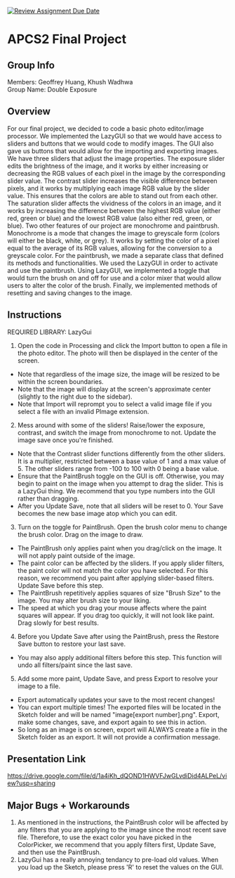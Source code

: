 [![Review Assignment Due Date](https://classroom.github.com/assets/deadline-readme-button-24ddc0f5d75046c5622901739e7c5dd533143b0c8e959d652212380cedb1ea36.svg)](https://classroom.github.com/a/syDSSnTt)
# APCS2 Final Project

## Group Info

Members: Geoffrey Huang, Khush Wadhwa <br />
Group Name: Double Exposure
## Overview

For our final project, we decided to code a basic photo editor/image processor. We implemented the LazyGUI so that we would have access to sliders and buttons that we would code to modify images. The GUI also gave us buttons that would allow for the importing and exporting images. We have three sliders that adjust the image properties. The exposure slider edits the brightness of the image, and it works by either increasing or decreasing the RGB values of each pixel in the image by the corresponding slider value. The contrast slider increases the visible difference between pixels, and it works by multiplying each image RGB value by the slider value. This ensures that the colors are able to stand out from each other. The saturation slider affects the vividness of the colors in an image, and it works by increasing the difference between the highest RGB value (either red, green or blue) and the lowest RGB value (also either red, green, or blue). Two other features of our project are monochrome and paintbrush. Monochrome is a mode that changes the image to greyscale form (colors will either be black, white, or grey). It works by setting the color of a pixel equal to the average of its RGB values, allowing for the conversion to a greyscale color. For the paintbrush, we made a separate class that defined its methods and functionalities. We used the LazyGUI in order to activate and use the paintbrush. Using LazyGUI, we implemented a toggle that would turn the brush on and off for use and a color mixer that would allow users to alter the color of the brush. Finally, we implemented methods of resetting and saving changes to the image.  
## Instructions

REQUIRED LIBRARY: LazyGui

1. Open the code in Processing and click the Import button to open a file in the photo editor. The photo will then be displayed in the center of the screen.
- Note that regardless of the image size, the image will be resized to be within the screen boundaries.
- Note that the image will display at the screen's approximate center (slightly to the right due to the sidebar).
- Note that Import will reprompt you to select a valid image file if you select a file with an invalid PImage extension.
2. Mess around with some of the sliders! Raise/lower the exposure, contrast, and switch the image from monochrome to not. Update the image save once you're finished.
- Note that the Contrast slider functions differently from the other sliders. It is a multiplier, restricted between a base value of 1 and a max value of 5. The other sliders range from -100 to 100 with 0 being a base value.
- Ensure that the PaintBrush toggle on the GUI is off. Otherwise, you may begin to paint on the image when you attempt to drag the slider. This is a LazyGui thing. We recommend that you type numbers into the GUI rather than dragging.
- After you Update Save, note that all sliders will be reset to 0. Your Save becomes the new base image atop which you can edit. 
3. Turn on the toggle for PaintBrush. Open the brush color menu to change the brush color. Drag on the image to draw.
- The PaintBrush only applies paint when you drag/click on the image. It will not apply paint outside of the image.
- The paint color can be affected by the sliders. If you apply slider filters, the paint color will not match the color you have selected. For this reason, we recommend you paint after applying slider-based filters. Update Save before this step.
- The PaintBrush repetitively applies squares of size "Brush Size" to the image. You may alter brush size to your liking. 
- The speed at which you drag your mouse affects where the paint squares will appear. If you drag too quickly, it will not look like paint. Drag slowly for best results.
4. Before you Update Save after using the PaintBrush, press the Restore Save button to restore your last save. 
- You may also apply additional filters before this step. This function will undo all filters/paint since the last save.
5. Add some more paint, Update Save, and press Export to resolve your image to a file.
- Export automatically updates your save to the most recent changes!
- You can export multiple times! The exported files will be located in the Sketch folder and will be named "image[export number].png". Export, make some changes, save, and export again to see this in action.
- So long as an image is on screen, export will ALWAYS create a file in the Sketch folder as an export. It will not provide a confirmation message.

## Presentation Link
https://drive.google.com/file/d/1a4iKh_dQOND1HWVFJwGLvdiDid4ALPeL/view?usp=sharing

## Major Bugs + Workarounds

1. As mentioned in the instructions, the PaintBrush color will be affected by any filters that you are applying to the image since the most recent save file. Therefore, to use the exact color you have picked in the ColorPicker, we recommend that you apply filters first, Update Save, and then use the PaintBrush. 
2. LazyGui has a really annoying tendancy to pre-load old values. When you load up the Sketch, please press 'R' to reset the values on the GUI.
